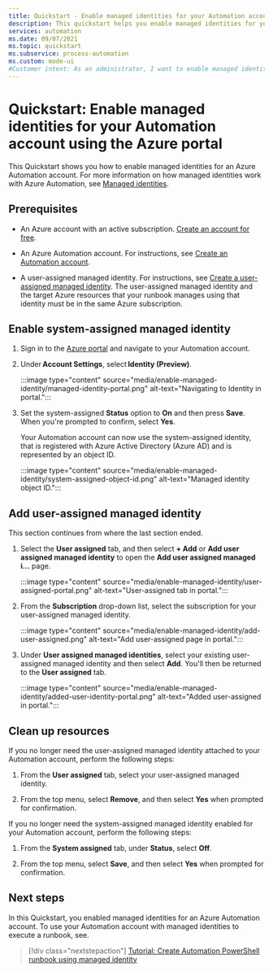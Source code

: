 ```yaml
---
title: Quickstart - Enable managed identities for your Automation account using the Azure portal
description: This quickstart helps you enable managed identities for your Automation account using the Azure portal
services: automation
ms.date: 09/07/2021
ms.topic: quickstart
ms.subservice: process-automation
ms.custom: mode-ui
#Customer intent: As an administrator, I want to enable managed identities for my Automation account so that I can securely access other Azure resources.
---
```


# Quickstart: Enable managed identities for your Automation account using the Azure portal

This Quickstart shows you how to enable managed identities for an Azure Automation account. For more information on how managed identities work with Azure Automation, see [Managed identities](../automation-security-overview.md#managed-identities).

## Prerequisites

- An Azure account with an active subscription. [Create an account for free](https://azure.microsoft.com/free/?WT.mc_id=A261C142F).

- An Azure Automation account. For instructions, see [Create an Automation account](/azure/automation/quickstarts/create-azure-automation-account-portal).

- A user-assigned managed identity. For instructions, see [Create a user-assigned managed identity](../../active-directory/managed-identities-azure-resources/how-to-manage-ua-identity-portal.md#create-a-user-assigned-managed-identity). The user-assigned managed identity and the target Azure resources that your runbook manages using that identity must be in the same Azure subscription.

## Enable system-assigned managed identity

1. Sign in to the [Azure portal](https://portal.azure.com) and navigate to your Automation account.

1. Under **Account Settings**, select **Identity (Preview)**.

   :::image type="content" source="media/enable-managed-identity/managed-identity-portal.png" alt-text="Navigating to Identity in portal.":::

1. Set the system-assigned **Status** option to **On** and then press **Save**. When you're prompted to confirm, select **Yes**.

   Your Automation account can now use the system-assigned identity, that is registered with Azure Active Directory (Azure AD) and is represented by an object ID.

   :::image type="content" source="media/enable-managed-identity/system-assigned-object-id.png" alt-text="Managed identity object ID.":::

## Add user-assigned managed identity

This section continues from where the last section ended.

1. Select the **User assigned** tab, and then select **+ Add** or **Add user assigned managed identity** to open the **Add user assigned managed i...** page.

   :::image type="content" source="media/enable-managed-identity/user-assigned-portal.png" alt-text="User-assigned tab in portal.":::

1. From the **Subscription** drop-down list, select the subscription for your user-assigned managed identity.

   :::image type="content" source="media/enable-managed-identity/add-user-assigned.png" alt-text="Add user-assigned page in portal.":::

1. Under **User assigned managed identities**, select your existing user-assigned managed identity and then select **Add**. You'll then be returned to the **User assigned** tab.

   :::image type="content" source="media/enable-managed-identity/added-user-identity-portal.png" alt-text="Added user-assigned in portal.":::

## Clean up resources

If you no longer need the user-assigned managed identity attached to your Automation account, perform the following steps:

1. From the **User assigned** tab, select your user-assigned managed identity.

1. From the top menu, select **Remove**, and then select **Yes** when prompted for confirmation.

If you no longer need the system-assigned managed identity enabled for your Automation account, perform the following steps:

1. From the **System assigned** tab, under **Status**, select **Off**.

1. From the top menu, select **Save**, and then select **Yes** when prompted for confirmation.

## Next steps

In this Quickstart, you enabled managed identities for an Azure Automation account. To use your Automation account with managed identities to execute a runbook, see.

> [!div class="nextstepaction"]
> [Tutorial: Create Automation PowerShell runbook using managed identity](../learn/powershell-runbook-managed-identity.md)
